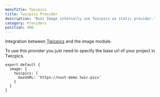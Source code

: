 ```yaml
---
menuTitle: Twicpics
title: Twicpics Provider
description: 'Nuxt Image internally use Twicpics as static provider.'
category: Providers
position: 406
---
```


Integration between [Twicpics](https://www.twicpics.com) and the image module.

To use this provider you just need to specify the base url of your project in Twicpics.

```js{}[nuxt.config.js]
export default {
  image: {
    twicpics: {
      baseURL: 'https://nuxt-demo.twic.pics'
    }
  }
}
```

